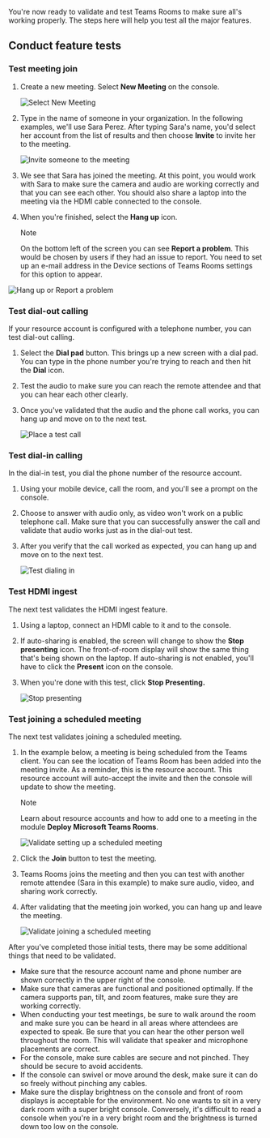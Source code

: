 You're now ready to validate and test Teams Rooms to make sure all's working properly. The steps here will help you test all  the major features.

## Conduct feature tests

### Test meeting join

1. Create a new meeting. Select **New Meeting** on the console.

   ![Select New Meeting](../media/new-meeting.png)

1. Type in the name of someone in your organization. In the following examples, we'll use Sara Perez. After typing Sara's  name, you'd select her account from the list of results and then choose **Invite** to invite her to the meeting.

   ![Invite someone to the meeting](../media/meeting-invite.png)

1. We see that Sara has joined the meeting. At this point, you would work with Sara to make sure the camera and audio are working correctly and that you can see each other. You should also share a laptop into the meeting via the HDMI cable connected to the console.

1. When you're finished, select the **Hang up** icon.

   > [!NOTE]
   > On the bottom left of the screen you can see **Report a problem**. This would be chosen by users if they had an issue to report. You need to set up an e-mail address in the Device sections of Teams Rooms settings for this option to appear.
   >

![Hang up or Report a problem](../media/report-problem.png)

### Test dial-out calling

If your resource account is configured with a telephone number, you can test dial-out calling.

1. Select the **Dial pad** button. This brings up a new screen with a dial pad. You can type in the phone number you're trying to reach and then hit the **Dial** icon.
1. Test the audio to make sure you can reach the remote attendee and that you can hear each other clearly.  
1. Once you've validated that the audio and the phone call works, you can hang up and move on to the next test.

   ![Place a test call](../media/place-test-call.png)

### Test dial-in calling

In the dial-in test, you dial the phone number of the resource account.

1. Using your mobile device, call the room, and you'll see a prompt on the console.
1. Choose to answer with audio only, as video won't work on a public telephone call. Make sure that you can successfully answer the call and validate that audio works just as in the dial-out test.
1. After you verify that the call worked as expected, you can hang up and move on to the next test.

   ![Test dialing in](../media/dial-in-test.png)

### Test HDMI ingest

The next test validates the HDMI ingest feature.

1. Using a laptop, connect an HDMI cable to it and to the console.
1. If auto-sharing is enabled, the screen will change to show the **Stop presenting** icon. The front-of-room display will show the same thing that's being shown on the laptop. If auto-sharing is not enabled, you'll have to click the **Present** icon on the console.
1. When you're done with this test, click **Stop Presenting.**

   ![Stop presenting](../media/stop-presenting.png)

### Test joining a scheduled meeting

The next test validates joining a scheduled meeting.

1. In the example below, a meeting is being scheduled from the Teams client. You can see the location of Teams Room has been added into the meeting invite. As a reminder, this is the resource account. This resource account will auto-accept the invite and then the console will update to show the meeting.

   > [!NOTE]
   > Learn about resource accounts and how to add one to a meeting in the module **Deploy Microsoft Teams Rooms**.
   >

   ![Validate setting up a scheduled meeting](../media/validate-joining-scheduled.png)

1. Click the **Join** button to test the meeting.
1. Teams Rooms joins the meeting and then you can test with another remote attendee (Sara in this example) to make sure audio, video, and sharing work correctly.
1. After validating that the meeting join worked, you can hang up and leave the meeting.

   ![Validate joining a scheduled meeting](../media/testing-join.png)

After you've completed those initial tests, there may be some additional things that need to be validated.

- Make sure that the resource account name and phone number are shown correctly in the upper right of the console.
- Make sure that cameras are functional and positioned optimally. If the camera supports pan, tilt, and zoom features, make sure they are working correctly.
- When conducting your test meetings, be sure to walk around the room and make sure you can be heard in all areas where attendees are expected to speak. Be sure that you can hear the other person well throughout the room. This will validate that speaker and microphone placements are correct.
- For the console, make sure cables are secure and not pinched. They should be secure to avoid accidents.
- If the console can swivel or move around the desk, make sure it can do so freely without pinching any cables.
- Make sure the display brightness on the console and front of room displays is acceptable for the environment. No one wants to sit in a very dark room with a super bright console. Conversely, it's difficult to read a console when you're in a very bright room and the brightness is turned down too low on the console.
